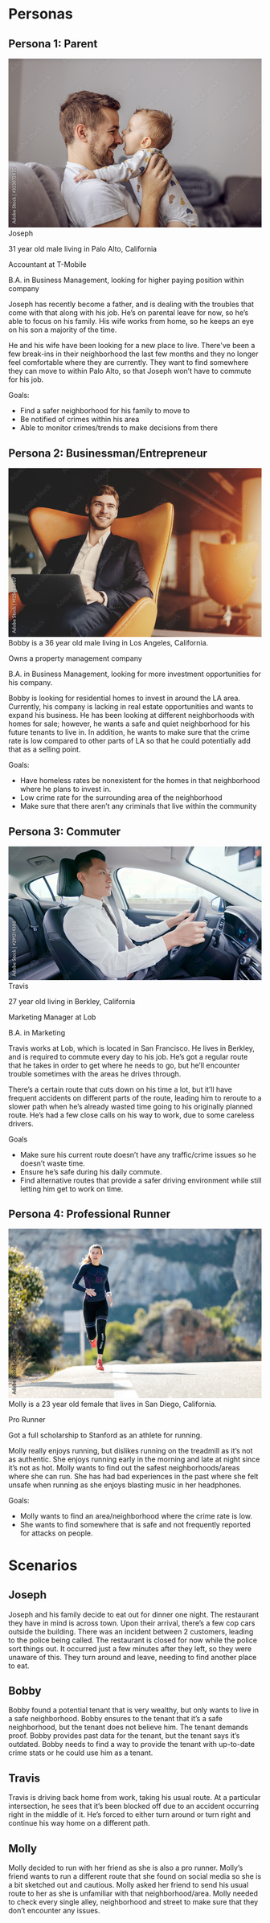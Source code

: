 # Personas

## Persona 1: Parent

![image](persona1.jpg)
Joseph

31 year old male living in Palo Alto, California

Accountant at T-Mobile

B.A. in Business Management, looking for higher paying position within company

Joseph has recently become a father, and is dealing with the troubles that come with that along with his job. He’s on parental leave for now, so he’s able to focus on his family. His wife works from home, so he keeps an eye on his son a majority of the time. 

He and his wife have been looking for a new place to live. There've been a few break-ins in their neighborhood the last few months and they no longer feel comfortable where they are currently. They want to find somewhere they can move to within Palo Alto, so that Joseph won’t have to commute for his job.

Goals:
- Find a safer neighborhood for his family to move to
- Be notified of crimes within his area
- Able to monitor crimes/trends to make decisions from there

## Persona 2: Businessman/Entrepreneur 

![image](persona2.jpg)
Bobby is a 36 year old male living in Los Angeles, California. 

Owns a property management company

B.A. in Business Management, looking for more investment opportunities for his company.

Bobby is looking for residential homes to invest in around the LA area. Currently, his company is lacking in real estate opportunities and wants to expand his business. He has been looking at different neighborhoods with  homes for sale; however, he wants a safe and quiet neighborhood for his future tenants to live in. In addition, he wants to make sure that the crime rate is low compared to other parts of LA so that he could potentially add that as a selling point.

Goals: 
- Have homeless rates be nonexistent for the homes in that neighborhood where he plans to invest in. 
- Low crime rate for the surrounding area of the neighborhood 
- Make sure that there aren’t any criminals that live within the community

## Persona 3: Commuter

![image](persona3.jpg)
Travis

27 year old living in Berkley, California

Marketing Manager at Lob

B.A. in Marketing

Travis works at Lob, which is located in San Francisco. He lives in Berkley, and is required to commute every day to his job. He’s got a regular route that he takes in order to get where he needs to go, but he’ll encounter trouble sometimes with the areas he drives through. 

There’s a certain route that cuts down on his time a lot, but it’ll have frequent accidents on different parts of the route, leading him to reroute to a slower path when he’s already wasted time going to his originally planned route. He’s had a few close calls on his way to work, due to some careless drivers.

Goals
- Make sure his current route doesn’t have any traffic/crime issues so he doesn’t waste time.
- Ensure he’s safe during his daily commute. 
- Find alternative routes that provide a safer driving environment while still letting him get to work on time.

## Persona 4: Professional Runner

![image](persona4.jpg)
Molly is a 23 year old female that lives in San Diego, California. 

Pro Runner
 
Got a full scholarship to Stanford as an athlete for running.

Molly really enjoys running, but dislikes running on the treadmill as it’s not as authentic. She enjoys running early in the morning and late at night since it’s not as hot. Molly wants to find out the safest neighborhoods/areas where she can run. She has had bad experiences in the past where she felt unsafe when running as she enjoys blasting music in her headphones. 

Goals:
- Molly wants to find an area/neighborhood where the crime rate is low.
- She wants to find somewhere that is safe and not frequently reported for attacks on people.


# Scenarios

## Joseph
Joseph and his family decide to eat out for dinner one night. The restaurant they have in mind is across town. Upon their arrival, there’s a few cop cars outside the building. There was an incident between 2 customers, leading to the police being called. The restaurant is closed for now while the police sort things out. It occurred just a few minutes after they left, so they were unaware of this. They turn around and leave, needing to find another place to eat.

## Bobby
Bobby found a potential tenant that is very wealthy, but only wants to live in a safe neighborhood. Bobby ensures to the tenant that it’s a safe neighborhood, but the tenant does not believe him. The tenant demands proof. Bobby provides past data for the tenant, but the tenant says it’s outdated. Bobby needs to find a way to provide the tenant with up-to-date crime stats or he could use him as a tenant.

## Travis
Travis is driving back home from work, taking his usual route. At a particular intersection, he sees that it’s been blocked off due to an accident occurring right in the middle of it. He’s forced to either turn around or turn right and continue his way home on a different path.

## Molly
Molly decided to run with her friend as she is also a pro runner. Molly’s friend wants to run a different route that she found on social media so she is a bit sketched out and cautious. Molly asked her friend to send his usual route to her as she is unfamiliar with that neighborhood/area. Molly needed to check every single alley, neighborhood and street to make sure that they don’t encounter any issues.
